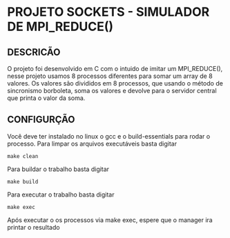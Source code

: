 # PROJETO SOCKETS - SIMULADOR DE MPI_REDUCE()

## DESCRICÃO

O projeto foi desenvolvido em C com o intuido de imitar um MPI_REDUCE(), nesse projeto usamos 8 processos diferentes para somar um array de 8 valores.
Os valores são divididos em 8 processos, que usando o método de sincronismo borboleta, soma os valores e devolve para o servidor central que printa o valor da soma.

## CONFIGURÇÃO

Você deve ter instalado no linux o gcc e o build-essentials para rodar o processo.
Para limpar os arquivos executáveis basta digitar
	
	make clean

Para buildar o trabalho basta digitar
	
	make build
	
Para executar o trabalho basta digitar
	
	make exec
	
Após executar o os processos via make exec, espere que o manager ira printar o resultado


